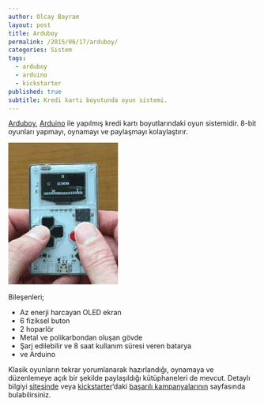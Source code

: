 ```yaml
---
author: Olcay Bayram
layout: post
title: Arduboy
permalink: /2015/06/17/arduboy/
categories: Sistem
tags: 
  - arduboy
  - arduino
  - kickstarter
published: true
subtitle: Kredi kartı boyutunda oyun sistemi.
---
```


<a href="https://www.kickstarter.com/projects/903888394/arduboy-card-sized-gaming" target="_blank">Arduboy</a>, [Arduino][1] ile yapılmış kredi kartı boyutlarındaki oyun sistemidir. 8-bit oyunları yapmayı, oynamayı ve paylaşmayı kolaylaştırır.

![arduboy](/wp-content/uploads/2015/06/arduboy.png)

<!--more-->

Bileşenleri;

  * Az enerji harcayan OLED ekran
  * 6 fiziksel buton
  * 2 hoparlör
  * Metal ve polikarbondan oluşan gövde
  * Şarj edilebilir ve 8 saat kullanım süresi veren batarya
  * ve Arduino

Klasik oyunların tekrar yorumlanarak hazırlandığı, oynamaya ve düzenlemeye açık bir şekilde paylaşıldığı kütüphaneleri de mevcut. Detaylı bilgiyi <a href="http://www.arduboy.com/" target="_blank">sitesinde</a> veya <a href="https://www.kickstarter.com" target="_blank">kickstarter</a>&#8216;daki <a href="https://www.kickstarter.com/projects/903888394/arduboy-card-sized-gaming/updates" target="_blank">başarılı kampanyalarının</a> sayfasında bulabilirsiniz.

 [1]: http://otomatikmuhendis.com/2015/06/13/arduino-nedir/
